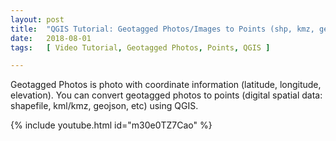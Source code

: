 ```yaml
---
layout: post
title:  "QGIS Tutorial: Geotagged Photos/Images to Points (shp, kmz, geojson)"
date:   2018-08-01
tags:   [ Video Tutorial, Geotagged Photos, Points, QGIS ]

---
```


<p class="intro"><span class="dropcap">G</span>eotagged Photos is photo with coordinate  information (latitude, longitude, elevation). You can convert geotagged photos to points (digital spatial data: shapefile, kml/kmz, geojson, etc) using QGIS.</p>

{% include youtube.html id="m30e0TZ7Cao" %}